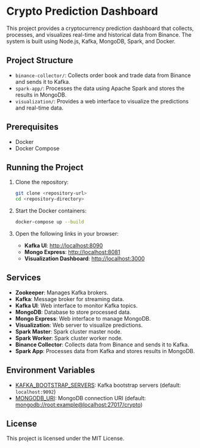 # Crypto Prediction Dashboard

This project provides a cryptocurrency prediction dashboard that collects, processes, and visualizes real-time and historical data from Binance. The system is built using Node.js, Kafka, MongoDB, Spark, and Docker.

## Project Structure

- `binance-collector/`: Collects order book and trade data from Binance and sends it to Kafka.
- `spark-app/`: Processes the data using Apache Spark and stores the results in MongoDB.
- `visualization/`: Provides a web interface to visualize the predictions and real-time data.

## Prerequisites

- Docker
- Docker Compose

## Running the Project

1. Clone the repository:
    ```sh
    git clone <repository-url>
    cd <repository-directory>
    ```

2. Start the Docker containers:
    ```sh
    docker-compose up --build
    ```

3. Open the following links in your browser:

    - **Kafka UI**: [http://localhost:8090](http://localhost:8090)
    - **Mongo Express**: [http://localhost:8081](http://localhost:8081)
    - **Visualization Dashboard**: [http://localhost:3000](http://localhost:3000)

## Services

- **Zookeeper**: Manages Kafka brokers.
- **Kafka**: Message broker for streaming data.
- **Kafka UI**: Web interface to monitor Kafka topics.
- **MongoDB**: Database to store processed data.
- **Mongo Express**: Web interface to manage MongoDB.
- **Visualization**: Web server to visualize predictions.
- **Spark Master**: Spark cluster master node.
- **Spark Worker**: Spark cluster worker node.
- **Binance Collector**: Collects data from Binance and sends it to Kafka.
- **Spark App**: Processes data from Kafka and stores results in MongoDB.

## Environment Variables

- [KAFKA_BOOTSTRAP_SERVERS](http://_vscodecontentref_/1): Kafka bootstrap servers (default: `localhost:9092`)
- [MONGODB_URI](http://_vscodecontentref_/2): MongoDB connection URI (default: [mongodb://root:example@localhost:27017/crypto](http://_vscodecontentref_/3))

## License

This project is licensed under the MIT License.